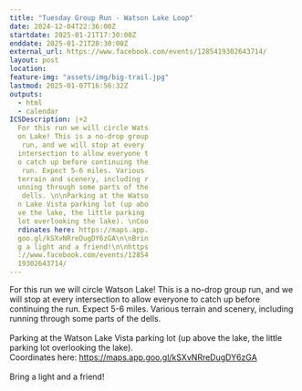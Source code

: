 ```yaml
---
title: "Tuesday Group Run - Watson Lake Loop"
date: 2024-12-04T22:36:00Z
startdate: 2025-01-21T17:30:00Z
enddate: 2025-01-21T20:30:00Z
external_url: https://www.facebook.com/events/1285419302643714/
layout: post
location: 
feature-img: "assets/img/big-trail.jpg"
lastmod: 2025-01-07T16:56:32Z
outputs:
  - html
  - calendar
ICSDescription: |+2
  For this run we will circle Wats  on Lake! This is a no-drop group   run, and we will stop at every   intersection to allow everyone t  o catch up before continuing the   run. Expect 5-6 miles. Various   terrain and scenery, including r  unning through some parts of the   dells. \n\nParking at the Watso  n Lake Vista parking lot (up abo  ve the lake, the little parking   lot overlooking the lake). \nCoo  rdinates here: https://maps.app.  goo.gl/kSXvNRreDugDY6zGA\n\nBrin  g a light and a friend!\n\nhttps  ://www.facebook.com/events/12854  19302643714/
---
```


For this run we will circle Watson Lake! This is a no-drop group run, and we will stop at every intersection to allow everyone to catch up before continuing the run. Expect 5-6 miles. Various terrain and scenery, including running through some parts of the dells. <br>
  <br>
  Parking at the Watson Lake Vista parking lot (up above the lake, the little parking lot overlooking the lake). <br>
  Coordinates here&#58; [https://maps.app.goo.gl/kSXvNRreDugDY6zGA<br>
](https://maps.app.goo.gl/kSXvNRreDugDY6zGA<br>
)  <br>
  Bring a light and a friend!<br>
  <br>
  
